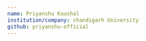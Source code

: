 ```yaml
---
name: Priyanshu Kaushal
institution/company: chandigarh University
github: priyanshu-official
---
```

